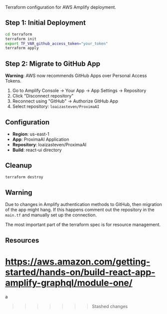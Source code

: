 Terraform configuration for AWS Amplify deployment.

## Step 1: Initial Deployment

```bash
cd terraform
terraform init
export TF_VAR_github_access_token="your_token"
terraform apply
```

## Step 2: Migrate to GitHub App

**Warning**: AWS now recommends GitHub Apps over Personal Access Tokens.

1. Go to Amplify Console → Your App → App Settings → Repository
2. Click "Disconnect repository"
3. Reconnect using "GitHub" → Authorize GitHub App
4. Select repository: `loaizasteven/ProximaAI`

## Configuration

- **Region**: us-east-1
- **App**: ProximaAI Application
- **Repository**: loaizasteven/ProximaAI
- **Build**: react-ui directory

## Cleanup

```bash
terraform destroy
``` 

## Warning
Due to changes in Amplify authentication methods to GitHub, then migration of the app might hang. If this happens comment out the repository in the `main.tf` and manually set up the connection. 

The most important part of the terraform spec is for resource management.

## Resources
https://aws.amazon.com/getting-started/hands-on/build-react-app-amplify-graphql/module-one/
=======
 a
>>>>>>> Stashed changes
